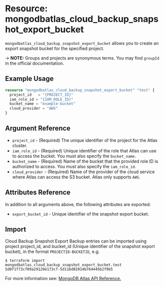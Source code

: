 # Resource: mongodbatlas_cloud_backup_snapshot_export_bucket

`mongodbatlas_cloud_backup_snapshot_export_bucket` allows you to create an export snapshot bucket for the specified project. 


-> **NOTE:** Groups and projects are synonymous terms. You may find `groupId` in the official documentation.

## Example Usage

```terraform
resource "mongodbatlas_cloud_backup_snapshot_export_bucket" "test" {
  project_id   = "{PROJECT_ID}"
  iam_role_id = "{IAM_ROLE_ID}"
  bucket_name = "example-bucket"
  cloud_provider = "AWS"
}
```

## Argument Reference

* `project_id` - (Required) The unique identifier of the project for the Atlas cluster.
* `iam_role_id` - (Required) Unique identifier of the role that Atlas can use to access the bucket. You must also specify the `bucket_name`.
* `bucket_name` - (Required) Name of the bucket that the provided role ID is authorized to access. You must also specify the `iam_role_id`.
* `cloud_provider` - (Required) Name of the provider of the cloud service where Atlas can access the S3 bucket. Atlas only supports `AWS`.

## Attributes Reference

In addition to all arguments above, the following attributes are exported:

* `export_bucket_id` -	Unique identifier of the snapshot export bucket.

## Import

Cloud Backup Snapshot Export Backup entries can be imported using project project_id, and bucket_id (Unique identifier of the snapshot export bucket), in the format `PROJECTID-BUCKETID`, e.g.

```
$ terraform import mongodbatlas_cloud_backup_snapshot_export_bucket.test 5d0f1f73cf09a29120e173cf-5d116d82014b764445b2f9b5
```

For more information see: [MongoDB Atlas API Reference.](https://docs.atlas.mongodb.com/reference/api/cloud-backup/export/create-one-export-bucket/)
